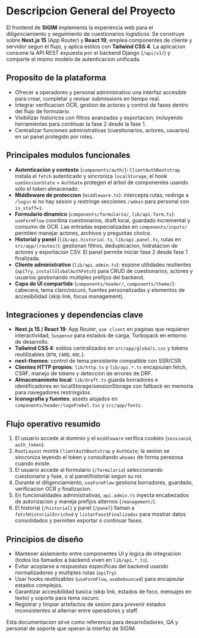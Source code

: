 # Descripcion General del Proyecto

El frontend de **SIGIM** implementa la experiencia web para el diligenciamiento y seguimiento de cuestionarios logisticos. Se construye sobre **Next.js 15** (App Router) y **React 19**, emplea componentes de cliente y servidor segun el flujo, y aplica estilos con **Tailwind CSS 4**. La aplicacion consume la API REST expuesta por el backend Django (`/api/v1/`) y comparte el mismo modelo de autenticacion unificada.

## Proposito de la plataforma
- Ofrecer a operadores y personal administrativo una interfaz accesible para crear, completar y revisar submissions en tiempo real.
- Integrar verificacion OCR, gestion de actores y control de fases dentro del flujo de formulario.
- Visibilizar historicos con filtros avanzados y exportacion, incluyendo herramientas para continuar la fase 2 desde la fase 1.
- Centralizar funciones administrativas (cuestionarios, actores, usuarios) en un panel protegido por roles.

## Principales modulos funcionales
- **Autenticacion y contexto** (`components/auth/`): `ClientAuthBootstrap` instala el `fetch` autenticado y sincroniza `localStorage`; el hook `useSessionState` + `AuthGate` protegen el árbol de componentes usando sólo el token almacenado.
- **Middleware de proteccion** (`middleware.ts`): intercepta rutas, redirige a `/login` si no hay sesion y restringe secciones `/admin` para personal con `is_staff=1`.
- **Formulario dinamico** (`components/formulario/`, `lib/api.form.ts`): `useFormFlow` coordina cuestionarios, draft local, guardado incremental y consumo de OCR. Las entradas especializadas en `components/inputs/` permiten manejar actores, archivos y preguntas choice.
- **Historial y panel** (`lib/api.historial.ts`, `lib/api.panel.ts`, rutas en `src/app/(routes)`): gestionan filtros, deduplicacion, hidratacion de actores y exportacion CSV. El panel permite iniciar fase 2 desde fase 1 finalizada.
- **Cliente administrativo** (`lib/api.admin.ts`): expone utilidades resilientes (`apiTry`, `installGlobalAuthFetch`) para CRUD de cuestionarios, actores y usuarios gestionando multiples prefijos del backend.
- **Capa de UI compartida** (`components/header/`, `components/theme/`): cabecera, tema claro/oscuro, fuentes personalizadas y elementos de accesibilidad (skip link, focus management).

## Integraciones y dependencias clave
- **Next.js 15 / React 19**: App Router, `use client` en paginas que requieren interactividad, `Suspense` para estados de carga, Turbopack en entorno de desarrollo.
- **Tailwind CSS 4**: estilos centralizados en `src/app/globals.css` y tokens reutilizables (`BTN`, `CARD`, etc.).
- **next-themes**: control de tema persistente compatible con SSR/CSR.
- **Clientes HTTP propios**: `lib/http.ts` y `lib/api.*.ts` encapsulan fetch, CSRF, manejo de tokens y deteccion de errores de DRF.
- **Almacenamiento local**: `lib/draft.ts` guarda borradores e identificadores en localStorage/sessionStorage con fallback en memoria para navegadores restringidos.
- **Iconografia y fuentes**: assets alojados en `components/header/logoPrebel.tsx` y `src/app/fonts`.

## Flujo operativo resumido
1. El usuario accede al dominio y el `middleware` verifica cookies (`sessionid`, `auth_token`).
2. `RootLayout` monta `ClientAuthBootstrap` y `AuthGate`; la sesion se sincroniza leyendo el token y consultando `whoami` de forma perezosa cuando existe.
3. El usuario accede al formulario (`/formulario`) seleccionando cuestionario y fase, o al panel/historial segun su rol.
4. Durante el diligenciamiento, `useFormFlow` gestiona borradores, guardado, verificacion OCR y finalizacion.
5. En funcionalidades administrativas, `api.admin.ts` inyecta encabezados de autorizacion y maneja prefijos alternos (`/management/`).
6. El historial (`/historial`) y panel (`/panel`) llaman a `fetchHistorialEnriched` y `listarFase1Finalizados` para mostrar datos consolidados y permiten exportar o continuar fases.

## Principios de diseño
- Mantener aislamiento entre componentes UI y logica de integracion (todos los llamados a backend viven en `lib/api.*.ts`).
- Evitar acoplarse a respuestas especificas del backend usando normalizadores y multiples rutas (`apiTry`).
- Usar hooks reutilizables (`useFormFlow`, `useDebounced`) para encapsular estados complejos.
- Garantizar accesibilidad basica (skip link, estados de foco, mensajes en texto) y soporte para tema oscuro.
- Registrar y limpiar artefactos de sesion para prevenir estados inconsistentes al alternar entre operadores y staff.

Esta documentacion sirve como referencia para desarrolladores, QA y personal de soporte que operan la interfaz de SIGIM.
